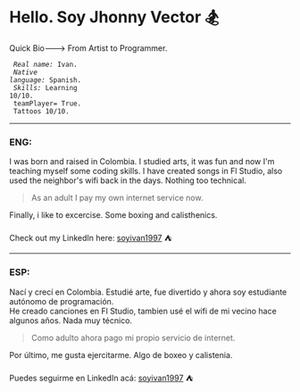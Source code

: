 <!DOCTYPE html>
<html>
  <h1 style="text-align"> Hello. Soy Jhonny Vector &#127938;</h1>
  
  Quick Bio---> From Artist to Programmer. 
  
  <code> *Real name:* Ivan. </code> <br>
  <code> *Native language:* Spanish. </code> <br>
  <code> *Skills:* Learning 10/10. <br> teamPlayer= True. <br> Tattoos 10/10. </code>
  
  <hr shade size="4" widht="50%" align="center" />  
  
  <h3> ENG: </h3>
  
  I was born and raised in Colombia. I studied arts, it was fun and now I'm teaching myself some coding skills.
  I have created songs in Fl Studio, also used the neighbor's wifi back in the days. Nothing too technical. 
  
  > As an adult I pay my own internet service now.
     
  Finally, i like to excercise. Some boxing and calisthenics.  
  <br>
  Check out my LinkedIn here: <a href=https://www.linkedin.com/in/soyivan1997 name="start">soyivan1997</a> &#9978;   
 
  <hr shade size="4" widht="50%" align="center" /> 
  
  <h3> ESP: </h3>
  
  Nací y crecí en Colombia. Estudié arte, fue divertido y ahora soy estudiante autónomo de programación.  
  He creado canciones en Fl Studio, tambien usé el wifi de mi vecino hace algunos años. Nada muy técnico. 
  
  > Como adulto ahora pago mi propio servicio de internet. 
  
  Por último, me gusta ejercitarme. Algo de boxeo y calistenia. 
  <br>    
  Puedes seguirme en LinkedIn acá: <a href=https://www.linkedin.com/in/soyivan1997 name="start">soyivan1997</a> &#9978; 
 </html> 
